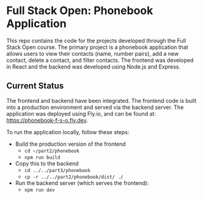 # Full Stack Open: Phonebook Application

This repo contains the code for the projects developed through the Full Stack Open course.
The primary project is a phonebook application that allows users to view their contacts
(name, number pairs), add a new contact, delete a contact, and filter contacts.
The frontend was developed in React and the backend was developed using Node.js and Express.


## Current Status
The frontend and backend have been integrated. The frontend code is built into a production
environment and served via the backend server. The application was deployed using Fly.io,
and can be found at: https://phonebook-f-s-o.fly.dev.

To run the application locally, follow these steps:
- Build the production version of the frontend
    - `cd ~/part2/phonebook`
    - `npm run build`
- Copy this to the backend
    - `cd ../../part3/phonebook`
    - `cp -r ../../part2/phonebook/dist/ ./`
- Run the backend server (which serves the frontend):
    - `npm run dev`

